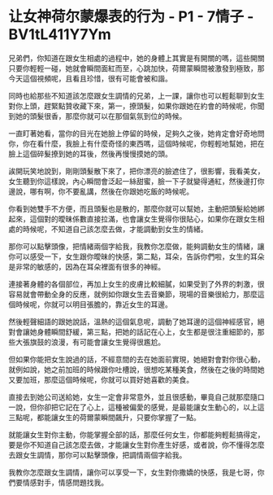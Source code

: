 # 让女神荷尔蒙爆表的行为 - P1 - 7情子 - BV1tL411Y7Ym

兄弟們，你知道在跟女生相處的過程中，她的身體上其實是有開關的嗎，這些開關只要你輕輕一碰，她就會瞬間面紅而至，心跳加快，荷爾蒙瞬間被激發到極致，那今天這個視頻呢，且看且珍惜，很有可能會被和諧。

同時也給那些不知道該怎麼跟女生調情的兄弟，上一課，讓你也可以輕鬆聊到女生對你上頭，趕緊點贊收藏下來，第一，撩頭髮，如果你跟她在約會的時候呢，你聞到她的頭髮很香，那麼你就可以在那個氣氛到位的時候。

一直盯著她看，當你的目光在她臉上停留的時候，足夠久之後，她肯定會好奇地問你，你在看什麼，我臉上有什麼奇怪的東西嗎，這個時候呢，你輕輕地幫她，把在臉上這個碎髮撩到她的耳後，然後再慢慢摸她的頭。

誒開玩笑地說到，剛剛頭髮散下來了，把你漂亮的臉遮住了，很影響，我看美女，女生聽到你這樣說，內心瞬間會泛起一絲甜蜜，臉一下子就變得通紅，然後邊打你邊說，哪有啊，你不要亂講，然後在你跟她吃飯的時候呢。

你看到她雙手不方便，而且頭髮也是散的，那麼你就可以幫她，主動把頭髮給她綁起來，這個對的曖昧係數直接拉滿，也會讓女生覺得你很貼心，如果你在跟女生相處的時候呢，不知道自己該怎麼去做，才能調動到女生的情緒。

那你可以點擊頭像，把情緒兩個字給我，我教你怎麼做，能夠調動女生的情緒，讓你可以感受一下，女生跟你曖昧的快感，第二點，耳朵，告訴你們啦，女生的耳朵是非常的敏感的，因為在耳朵裡面有很多的神經。

連接著身體的各個部位，再加上女生的皮膚比較細膩，如果受到了外界的刺激，很容易就會帶動全身的反應，就例如你跟女生去音樂節，現場的音樂很給力，那麼這個時候呢，你就可以明目張膽的，靠近女生的耳邊。

然後輕聲細語的跟她說話，溫熱的這個氣息呢，調動了她耳邊的這個神經感官，絕對會讓她身體瞬間舒緩，第三點，把她的話記在心上，女生都是很注重細節的，那些大張旗鼓的浪漫，有可能會讓女生覺得很尷尬。

但如果你能把女生說過的話，不經意間的去在她面前實現，她絕對會對你很心動，就例如說，她之前加班的時候跟你吐槽說，很想吃某種美食，然後在之後的時間她又要加班，那麼這個時候呢，你就可以買好她喜歡的美食。

直接去到她公司送給她，女生一定會非常意外，並且很感動，畢竟自己就那麼隨口一說，但你卻把它記在了心上，這種被偏愛的感覺，是最能讓女生動心的，以上這三點呢，都能讓女生的荷爾蒙瞬間飆升，只要你掌握了一點。

就能讓女生對你主動，你能掌握全部的話，那麼任何女生，你都能夠輕鬆搞得定，要是你不知道自己該怎麼去做，才能讓女生對你產生好感，或者說，你不懂得怎麼去跟女生調情，那你可以點擊頭像，把調情兩個字給我。

我教你怎麼跟女生調情，讓你可以享受一下，女生對你撒嬌的快感，我是七哥，你們要情感對手，情感問題找我。